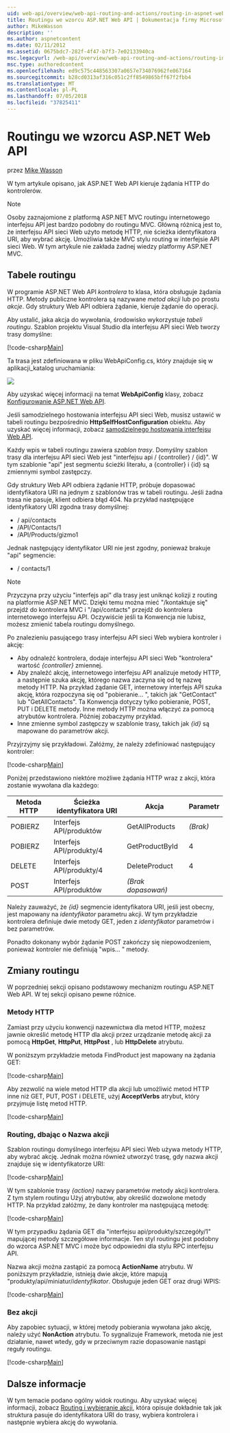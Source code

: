 ```yaml
---
uid: web-api/overview/web-api-routing-and-actions/routing-in-aspnet-web-api
title: Routingu we wzorcu ASP.NET Web API | Dokumentacja firmy Microsoft
author: MikeWasson
description: ''
ms.author: aspnetcontent
ms.date: 02/11/2012
ms.assetid: 0675bdc7-282f-4f47-b7f3-7e02133940ca
msc.legacyurl: /web-api/overview/web-api-routing-and-actions/routing-in-aspnet-web-api
msc.type: authoredcontent
ms.openlocfilehash: ed9c575c448563307a0657e734076962fe067164
ms.sourcegitcommit: b28cd0313af316c051c2ff8549865bff67f2fbb4
ms.translationtype: MT
ms.contentlocale: pl-PL
ms.lasthandoff: 07/05/2018
ms.locfileid: "37825411"
---
```

<a name="routing-in-aspnet-web-api"></a>Routingu we wzorcu ASP.NET Web API
====================
przez [Mike Wasson](https://github.com/MikeWasson)

W tym artykule opisano, jak ASP.NET Web API kieruje żądania HTTP do kontrolerów.

> [!NOTE]
> Osoby zaznajomione z platformą ASP.NET MVC routingu internetowego interfejsu API jest bardzo podobny do routingu MVC. Główną różnicą jest to, że interfejsu API sieci Web użyto metodę HTTP, nie ścieżka identyfikatora URI, aby wybrać akcję. Umożliwia także MVC stylu routing w interfejsie API sieci Web. W tym artykule nie zakłada żadnej wiedzy platformy ASP.NET MVC.


## <a name="routing-tables"></a>Tabele routingu

W programie ASP.NET Web API *kontrolera* to klasa, która obsługuje żądania HTTP. Metody publiczne kontrolera są nazywane *metod akcji* lub po prostu *akcje*. Gdy struktury Web API odbiera żądanie, kieruje żądanie do operacji.

Aby ustalić, jaka akcja do wywołania, środowisko wykorzystuje *tabeli routingu*. Szablon projektu Visual Studio dla interfejsu API sieci Web tworzy trasy domyślne:

[!code-csharp[Main](routing-in-aspnet-web-api/samples/sample1.cs)]

Ta trasa jest zdefiniowana w pliku WebApiConfig.cs, który znajduje się w aplikacji\_katalog uruchamiania:

![](routing-in-aspnet-web-api/_static/image1.png)

Aby uzyskać więcej informacji na temat **WebApiConfig** klasy, zobacz [Konfigurowanie ASP.NET Web API](../advanced/configuring-aspnet-web-api.md).

Jeśli samodzielnego hostowania interfejsu API sieci Web, musisz ustawić w tabeli routingu bezpośrednio **HttpSelfHostConfiguration** obiektu. Aby uzyskać więcej informacji, zobacz [samodzielnego hostowania interfejsu Web API](../older-versions/self-host-a-web-api.md).

Każdy wpis w tabeli routingu zawiera *szablon trasy*. Domyślny szablon trasy dla interfejsu API sieci Web jest &quot;interfejsu api / {controller} / {id}&quot;. W tym szablonie &quot;api&quot; jest segmentu ścieżki literału, a {controller} i {id} są zmiennymi symbol zastępczy.

Gdy struktury Web API odbiera żądanie HTTP, próbuje dopasować identyfikatora URI na jednym z szablonów tras w tabeli routingu. Jeśli żadna trasa nie pasuje, klient odbiera błąd 404. Na przykład następujące identyfikatory URI zgodna trasy domyślnej:

- / api/contacts
- /API/Contacts/1
- /API/Products/gizmo1

Jednak następujący identyfikator URI nie jest zgodny, ponieważ brakuje &quot;api&quot; segmencie:

- / contacts/1

> [!NOTE]
> Przyczyna przy użyciu "interfejs api" dla trasy jest uniknąć kolizji z routing na platformie ASP.NET MVC. Dzięki temu można mieć &quot;/kontaktuje się&quot; przejdź do kontrolera MVC i &quot;/api/contacts&quot; przejdź do kontrolera internetowego interfejsu API. Oczywiście jeśli ta Konwencja nie lubisz, możesz zmienić tabela routingu domyślnego.

Po znalezieniu pasującego trasy interfejsu API sieci Web wybiera kontroler i akcję:

- Aby odnaleźć kontrolera, dodaje interfejsu API sieci Web &quot;kontrolera&quot; wartość *{controller}* zmiennej.
- Aby znaleźć akcję, internetowego interfejsu API analizuje metody HTTP, a następnie szuka akcję, którego nazwa zaczyna się od tę nazwę metody HTTP. Na przykład żądanie GET, internetowy interfejs API szuka akcję, która rozpoczyna się od &quot;pobieranie... &quot;, takich jak &quot;GetContact&quot; lub &quot;GetAllContacts&quot;. Ta Konwencja dotyczy tylko pobieranie, POST, PUT i DELETE metody. Inne metody HTTP można włączyć za pomocą atrybutów kontrolera. Później zobaczymy przykład.
- Inne zmienne symbol zastępczy w szablonie trasy, takich jak *{id}* są mapowane do parametrów akcji.

Przyjrzyjmy się przykładowi. Załóżmy, że należy zdefiniować następujący kontroler:

[!code-csharp[Main](routing-in-aspnet-web-api/samples/sample2.cs)]

Poniżej przedstawiono niektóre możliwe żądania HTTP wraz z akcji, która zostanie wywołana dla każdego:

| Metoda HTTP | Ścieżka identyfikatora URI | Akcja | Parametr |
| --- | --- | --- | --- |
| POBIERZ | Interfejs API/produktów | GetAllProducts | *(Brak)* |
| POBIERZ | Interfejs API/produkty/4 | GetProductById | 4 |
| DELETE | Interfejs API/produkty/4 | DeleteProduct | 4 |
| POST | Interfejs API/produktów | *(Brak dopasowań)* |  |

Należy zauważyć, że *{id}* segmencie identyfikatora URI, jeśli jest obecny, jest mapowany na *identyfikator* parametru akcji. W tym przykładzie kontrolera definiuje dwie metody GET, jeden z *identyfikator* parametrów i bez parametrów.

Ponadto dokonany wybór żądanie POST zakończy się niepowodzeniem, ponieważ kontroler nie definiują &quot;wpis... &quot; metody.

## <a name="routing-variations"></a>Zmiany routingu

W poprzedniej sekcji opisano podstawowy mechanizm routingu ASP.NET Web API. W tej sekcji opisano pewne różnice.

### <a name="http-methods"></a>Metody HTTP

Zamiast przy użyciu konwencji nazewnictwa dla metod HTTP, możesz jawnie określić metodę HTTP dla akcji przez urządzanie metodę akcji za pomocą **HttpGet**, **HttpPut**, **HttpPost** , lub **HttpDelete** atrybutu.

W poniższym przykładzie metoda FindProduct jest mapowany na żądania GET:

[!code-csharp[Main](routing-in-aspnet-web-api/samples/sample3.cs)]

Aby zezwolić na wiele metod HTTP dla akcji lub umożliwić metod HTTP inne niż GET, PUT, POST i DELETE, użyj **AcceptVerbs** atrybut, który przyjmuje listę metod HTTP.

[!code-csharp[Main](routing-in-aspnet-web-api/samples/sample4.cs)]

<a id="routing_by_action_name"></a>
### <a name="routing-by-action-name"></a>Routing, dbając o Nazwa akcji

Szablon routingu domyślnego interfejsu API sieci Web używa metody HTTP, aby wybrać akcję. Jednak można również utworzyć trasę, gdy nazwa akcji znajduje się w identyfikatorze URI:

[!code-csharp[Main](routing-in-aspnet-web-api/samples/sample5.cs)]

W tym szablonie trasy *{action}* nazwy parametrów metody akcji kontrolera. Z tym stylem routingu Użyj atrybutów, aby określić dozwolone metody HTTP. Na przykład załóżmy, że dany kontroler ma następującą metodę:

[!code-csharp[Main](routing-in-aspnet-web-api/samples/sample6.cs)]

W tym przypadku żądania GET dla "interfejsu api/produkty/szczegóły/1" mapującej metody szczegółowe informacje. Ten styl routingu jest podobny do wzorca ASP.NET MVC i może być odpowiedni dla stylu RPC interfejsu API.

Nazwa akcji można zastąpić za pomocą **ActionName** atrybutu. W poniższym przykładzie, istnieją dwie akcje, które mapują &quot;produkty/api/miniatur/*identyfikator*. Obsługuje jeden GET oraz drugi WPIS:

[!code-csharp[Main](routing-in-aspnet-web-api/samples/sample7.cs)]

### <a name="non-actions"></a>Bez akcji

Aby zapobiec sytuacji, w której metody pobierania wywołana jako akcję, należy użyć **NonAction** atrybutu. To sygnalizuje Framework, metoda nie jest działanie, nawet wtedy, gdy w przeciwnym razie dopasowanie nastąpi reguły routingu.

[!code-csharp[Main](routing-in-aspnet-web-api/samples/sample8.cs)]

## <a name="further-reading"></a>Dalsze informacje

W tym temacie podano ogólny widok routingu. Aby uzyskać więcej informacji, zobacz [Routing i wybieranie akcji](routing-and-action-selection.md), która opisuje dokładnie tak jak struktura pasuje do identyfikatora URI do trasy, wybiera kontrolera i następnie wybiera akcję do wywołania.
